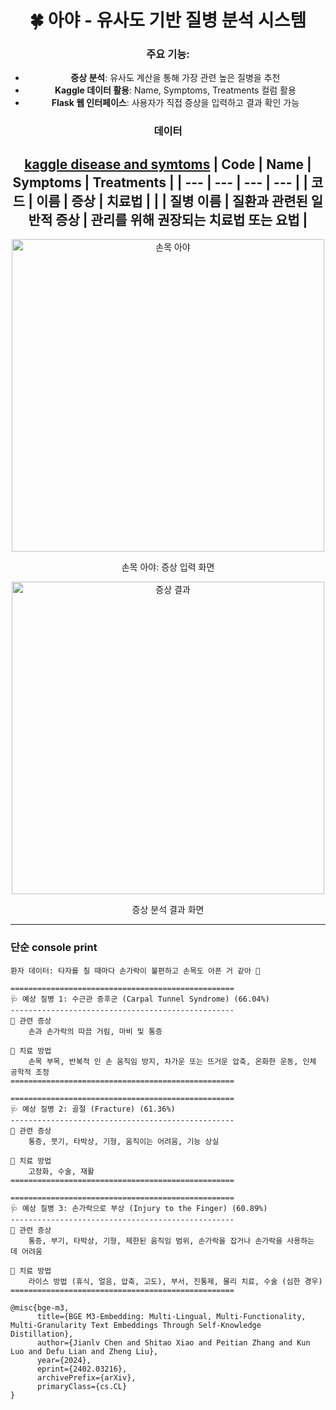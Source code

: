 <div align="center">

# 🍀 아야 - 유사도 기반 질병 분석 시스템

### 주요 기능:
- **증상 분석**: 유사도 계산을 통해 가장 관련 높은 질병을 추천
- **Kaggle 데이터 활용**: Name, Symptoms, Treatments 컬럼 활용
- **Flask 웹 인터페이스**: 사용자가 직접 증상을 입력하고 결과 확인 가능


### 데이터
[kaggle disease and symtoms](https://www.kaggle.com/datasets/aadyasingh55/disease-and-symptoms)
| Code | Name | Symptoms | Treatments |
| --- | --- | --- | --- |
| 코드 | 이름 | 증상 | 치료법 |
|  | 질병 이름 | 질환과 관련된 일반적 증상 | 관리를 위해 권장되는 치료법 또는 요법 |
---

<img src="https://github.com/user-attachments/assets/74e84cd3-2af0-408e-8eeb-753e16dd6187" alt="손목 아야" width="500"/>
<p>손목 아야: 증상 입력 화면</p>

<img src="https://github.com/user-attachments/assets/372c1f50-00c1-434d-91a3-80592d6b51ad" alt="증상 결과" width="500"/>
<p>증상 분석 결과 화면</p>

</div>



---
### 단순 console print

```
환자 데이터: 타자를 칠 때마다 손가락이 불편하고 손목도 아픈 거 같아 🏥

==================================================
🩺 예상 질병 1: 수근관 증후군 (Carpal Tunnel Syndrome) (66.04%)
--------------------------------------------------
📌 관련 증상
    손과 손가락의 따끔 거림, 마비 및 통증

💊 치료 방법
    손목 부목, 반복적 인 손 움직임 방지, 차가운 또는 뜨거운 압축, 온화한 운동, 인체 공학적 조정
==================================================

==================================================
🩺 예상 질병 2: 골절 (Fracture) (61.36%)
--------------------------------------------------
📌 관련 증상
    통증, 붓기, 타박상, 기형, 움직이는 어려움, 기능 상실

💊 치료 방법
    고정화, 수술, 재활
==================================================

==================================================
🩺 예상 질병 3: 손가락으로 부상 (Injury to the Finger) (60.89%)
--------------------------------------------------
📌 관련 증상
    통증, 부기, 타박상, 기형, 제한된 움직임 범위, 손가락을 잡거나 손가락을 사용하는 데 어려움

💊 치료 방법
    라이스 방법 (휴식, 얼음, 압축, 고도), 부서, 진통제, 물리 치료, 수술 (심한 경우)
==================================================
```


```
@misc{bge-m3,
      title={BGE M3-Embedding: Multi-Lingual, Multi-Functionality, Multi-Granularity Text Embeddings Through Self-Knowledge Distillation}, 
      author={Jianlv Chen and Shitao Xiao and Peitian Zhang and Kun Luo and Defu Lian and Zheng Liu},
      year={2024},
      eprint={2402.03216},
      archivePrefix={arXiv},
      primaryClass={cs.CL}
}
```
